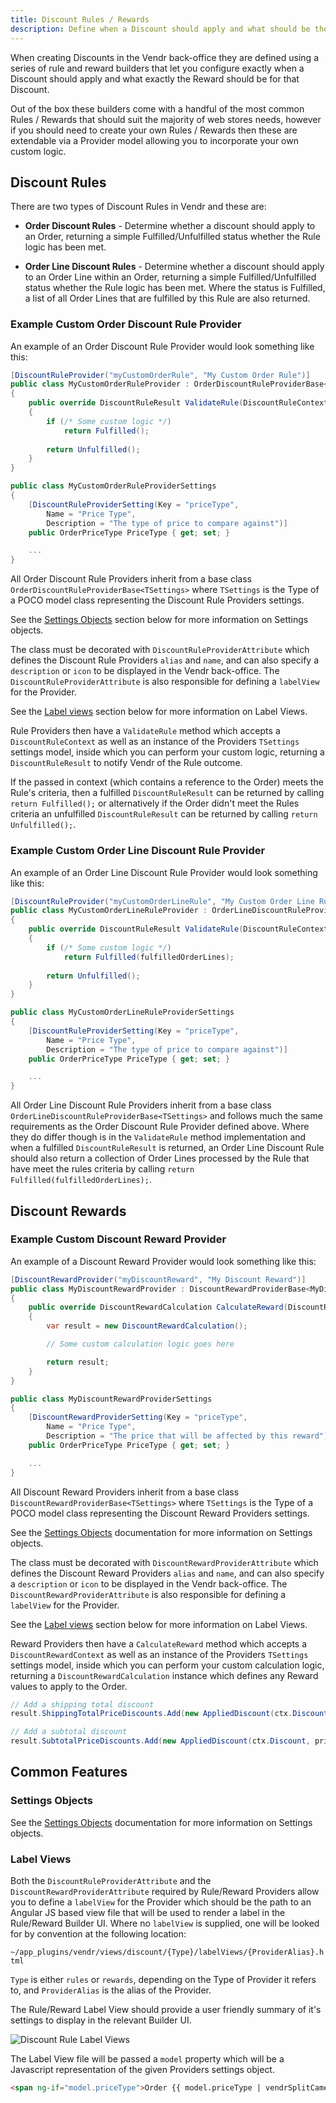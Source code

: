 ```yaml
---
title: Discount Rules / Rewards
description: Define when a Discount should apply and what should be the Reward in Vendr, the eCommerce solution for Umbraco v8+
---
```


When creating Discounts in the Vendr back-office they are defined using a series of rule and reward builders that let you configure exactly when a Discount should apply and what exactly the Reward should be for that Discount.

Out of the box these builders come with a handful of the most common Rules / Rewards that should suit the majority of web stores needs, however if you should need to create your own Rules / Rewards then these are extendable via a Provider model allowing you to incorporate your own custom logic.

## Discount Rules

There are two types of Discount Rules in Vendr and these are:

* **Order Discount Rules** - Determine whether a discount should apply to an Order, returning a simple Fulfilled/Unfulfilled status whether the Rule logic has been met.

* **Order Line Discount Rules** - Determine whether a discount should apply to an Order Line within an Order, returning a simple Fulfilled/Unfulfilled status whether the Rule logic has been met. Where the status is Fulfilled, a list of all Order Lines that are fulfilled by this Rule are also returned.

### Example Custom Order Discount Rule Provider

An example of an Order Discount Rule Provider would look something like this:

````csharp
[DiscountRuleProvider("myCustomOrderRule", "My Custom Order Rule")]
public class MyCustomOrderRuleProvider : OrderDiscountRuleProviderBase<MyCustomOrderRuleProviderSettings>
{
    public override DiscountRuleResult ValidateRule(DiscountRuleContext ctx, MyCustomOrderRuleProviderSettings settings)
    {
        if (/* Some custom logic */)
            return Fulfilled();
        
        return Unfulfilled();
    }
}

public class MyCustomOrderRuleProviderSettings
{
    [DiscountRuleProviderSetting(Key = "priceType",
        Name = "Price Type",
        Description = "The type of price to compare against")]
    public OrderPriceType PriceType { get; set; }

    ...
}

````

All Order Discount Rule Providers inherit from a base class `OrderDiscountRuleProviderBase<TSettings>` where `TSettings` is the Type of a POCO model class representing the Discount Rule Providers settings.

<message-box type="info" heading="More on Settings Objects">

See the [Settings Objects](#settings-objects) section below for more information on Settings objects.

</message-box>

The class must be decorated with `DiscountRuleProviderAttribute` which defines the Discount Rule Providers `alias` and `name`, and can also specify a `description` or `icon` to be displayed in the Vendr back-office. The `DiscountRuleProviderAttribute` is also responsible for defining a `labelView` for the Provider.

<message-box type="info" heading="More on Label Views">

See the [Label views](#label-views) section below for more information on Label Views.

</message-box>

Rule Providers then have a `ValidateRule` method which accepts a `DiscountRuleContext` as well as an instance of the Providers `TSettings` settings model, inside which you can perform your custom logic, returning a `DiscountRuleResult` to notify Vendr of the Rule outcome.

If the passed in context (which contains a reference to the Order) meets the Rule's criteria, then a fulfilled `DiscountRuleResult` can be returned by calling `return Fulfilled();` or alternatively if the Order didn't meet the Rules criteria an unfulfilled `DiscountRuleResult` can be returned by calling `return Unfulfilled();`.

### Example Custom Order Line Discount Rule Provider

An example of an Order Line Discount Rule Provider would look something like this:

````csharp
[DiscountRuleProvider("myCustomOrderLineRule", "My Custom Order Line Rule")]
public class MyCustomOrderLineRuleProvider : OrderLineDiscountRuleProviderBase<MyCustomOrderLineRuleProviderSettings>
{
    public override DiscountRuleResult ValidateRule(DiscountRuleContext ctx, MyCustomOrderLineRuleProviderSettings settings)
    {
        if (/* Some custom logic */)
            return Fulfilled(fulfilledOrderLines);
        
        return Unfulfilled();
    }
}

public class MyCustomOrderLineRuleProviderSettings
{
    [DiscountRuleProviderSetting(Key = "priceType",
        Name = "Price Type",
        Description = "The type of price to compare against")]
    public OrderPriceType PriceType { get; set; }

    ...
}

````

All Order Line Discount Rule Providers inherit from a base class `OrderLineDiscountRuleProviderBase<TSettings>` and follows much the same requirements as the Order Discount Rule Provider defined above. Where they do differ though is in the `ValidateRule` method implementation and when a fulfilled `DiscountRuleResult` is returned, an Order Line Discount Rule should also return a collection of Order Lines processed by the Rule that have meet the rules criteria by calling `return Fulfilled(fulfilledOrderLines);`.


## Discount Rewards


### Example Custom Discount Reward Provider

An example of a Discount Reward Provider would look something like this:

````csharp
[DiscountRewardProvider("myDiscountReward", "My Discount Reward")]
public class MyDiscountRewardProvider : DiscountRewardProviderBase<MyDiscountRewardProviderSettings>
{
    public override DiscountRewardCalculation CalculateReward(DiscountRewardContext ctx, MyDiscountRewardProviderSettings settings)
    {
        var result = new DiscountRewardCalculation();

        // Some custom calculation logic goes here 

        return result;
    }
}

public class MyDiscountRewardProviderSettings
{
    [DiscountRewardProviderSetting(Key = "priceType",
        Name = "Price Type",
        Description = "The price that will be affected by this reward")]
    public OrderPriceType PriceType { get; set; }

    ...
}

````

All Discount Reward Providers inherit from a base class `DiscountRewardProviderBase<TSettings>` where `TSettings` is the Type of a POCO model class representing the Discount Reward Providers settings.

<message-box type="info" heading="More on Settings Objects">

See the [Settings Objects](../settings-objects/) documentation for more information on Settings objects.

</message-box>

The class must be decorated with `DiscountRewardProviderAttribute` which defines the Discount Reward Providers `alias` and `name`, and can also specify a `description` or `icon` to be displayed in the Vendr back-office. The `DiscountRewardProviderAttribute` is also responsible for defining a `labelView` for the Provider.

<message-box type="info" heading="More on Label Views">

See the [Label views](#label-views) section below for more information on Label Views.

</message-box>

Reward Providers then have a `CalculateReward` method which accepts a `DiscountRewardContext` as well as an instance of the Providers `TSettings` settings model, inside which you can perform your custom calculation logic, returning a `DiscountRewardCalculation` instance which defines any Reward values to apply to the Order.

````csharp
// Add a shipping total discount
result.ShippingTotalPriceDiscounts.Add(new AppliedDiscount(ctx.Discount, price));

// Add a subtotal discount
result.SubtotalPriceDiscounts.Add(new AppliedDiscount(ctx.Discount, price));
````

## Common Features

### Settings Objects

<message-box type="info" heading="More on Settings Objects">

See the [Settings Objects](../settings-objects/) documentation for more information on Settings objects.

</message-box>

### Label Views

Both the `DiscountRuleProviderAttribute` and the `DiscountRewardProviderAttribute` required by Rule/Reward Providers allow you to define a `labelView` for the Provider which should be the path to an Angular JS based view file that will be used to render a label in the Rule/Reward Builder UI. Where no `labelView` is supplied, one will be looked for by convention at the following location:

`~/app_plugins/vendr/views/discount/{Type}/labelViews/{ProviderAlias}.html`

`Type` is either `rules` or `rewards`, depending on the Type of Provider it refers to, and `ProviderAlias` is the alias of the Provider.

The Rule/Reward Label View should provide a user friendly summary of it's settings to display in the relevant Builder UI.

![Discount Rule Label Views](~/assets/images/screenshots/discount_rule_builder_label_views.png)

The Label View file will be passed a `model` property which will be a Javascript representation of the given Providers settings object.

````html
<span ng-if="model.priceType">Order {{ model.priceType | vendrSplitCamelCase }} Discount</span>

````

